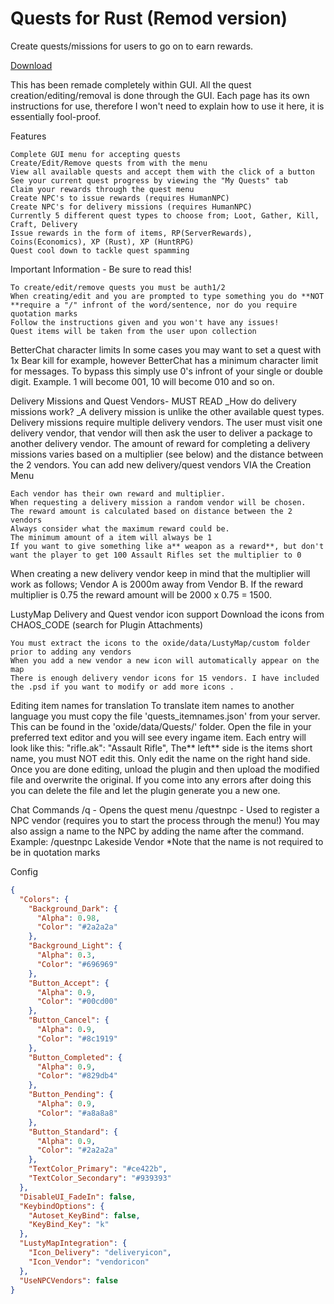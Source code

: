 # Quests for Rust (Remod version)

Create quests/missions for users to go on to earn rewards.

[Download](https://code.remod.org/Quests.cs)

This has been remade completely within GUI. All the quest creation/editing/removal is done through the GUI. Each page has its own instructions for use, therefore I won't need to explain how to use it here, it is essentially fool-proof.

Features

    Complete GUI menu for accepting quests
    Create/Edit/Remove quests from with the menu
    View all available quests and accept them with the click of a button
    See your current quest progress by viewing the "My Quests" tab
    Claim your rewards through the quest menu
    Create NPC's to issue rewards (requires HumanNPC)
    Create NPC's for delivery missions (requires HumanNPC)
    Currently 5 different quest types to choose from; Loot, Gather, Kill, Craft, Delivery
    Issue rewards in the form of items, RP(ServerRewards), Coins(Economics), XP (Rust), XP (HuntRPG)
    Quest cool down to tackle quest spamming

Important Information - Be sure to read this!

    To create/edit/remove quests you must be auth1/2
    When creating/edit and you are prompted to type something you do **NOT **require a "/" infront of the word/sentence, nor do you require quotation marks
    Follow the instructions given and you won't have any issues!
    Quest items will be taken from the user upon collection

BetterChat character limits
In some cases you may want to set a quest with 1x Bear kill for example, however BetterChat has a minimum character limit for messages. To bypass this simply use 0's infront of your single or double digit. Example. 1 will become 001, 10 will become 010 and so on.

Delivery Missions and Quest Vendors- MUST READ
_How do delivery missions work? _A delivery mission is unlike the other available quest types. Delivery missions require multiple delivery vendors. The user must visit one delivery vendor, that vendor will then ask the user to deliver a package to another delivery vendor. The amount of reward for completing a delivery missions varies based on a multiplier (see below) and the distance between the 2 vendors.
You can add new delivery/quest vendors VIA the Creation Menu

    Each vendor has their own reward and multiplier.
    When requesting a delivery mission a random vendor will be chosen.
    The reward amount is calculated based on distance between the 2 vendors
    Always consider what the maximum reward could be.
    The minimum amount of a item will always be 1
    If you want to give something like a** weapon as a reward**, but don't want the player to get 100 Assault Rifles set the multiplier to 0

When creating a new delivery vendor keep in mind that the multiplier will work as follows;
Vendor A is 2000m away from Vendor B. If the reward multiplier is 0.75 the reward amount will be 2000 x 0.75 = 1500.

LustyMap Delivery and Quest vendor icon support
Download the icons from CHAOS_CODE (search for Plugin Attachments)

    You must extract the icons to the oxide/data/LustyMap/custom folder prior to adding any vendors
    When you add a new vendor a new icon will automatically appear on the map
    There is enough delivery vendor icons for 15 vendors. I have included the .psd if you want to modify or add more icons .

Editing item names for translation
To translate item names to another language you must copy the file 'quests_itemnames.json' from your server. This can be found in the 'oxide/data/Quests/' folder.
Open the file in your preferred text editor and you will see every ingame item.
Each entry will look like this: "rifle.ak": "Assault Rifle",
The** left** side is the items short name, you must NOT edit this. Only edit the name on the right hand side.
Once you are done editing, unload the plugin and then upload the modified file and overwrite the original.
If you come into any errors after doing this you can delete the file and let the plugin generate you a new one.

Chat Commands
/q - Opens the quest menu
/questnpc - Used to register a NPC vendor (requires you to start the process through the menu!) You may also assign a name to the NPC by adding the name after the command.
Example: /questnpc Lakeside Vendor
*Note that the name is not required to be in quotation marks

Config

```json
{
  "Colors": {
    "Background_Dark": {
      "Alpha": 0.98,
      "Color": "#2a2a2a"
    },
    "Background_Light": {
      "Alpha": 0.3,
      "Color": "#696969"
    },
    "Button_Accept": {
      "Alpha": 0.9,
      "Color": "#00cd00"
    },
    "Button_Cancel": {
      "Alpha": 0.9,
      "Color": "#8c1919"
    },
    "Button_Completed": {
      "Alpha": 0.9,
      "Color": "#829db4"
    },
    "Button_Pending": {
      "Alpha": 0.9,
      "Color": "#a8a8a8"
    },
    "Button_Standard": {
      "Alpha": 0.9,
      "Color": "#2a2a2a"
    },
    "TextColor_Primary": "#ce422b",
    "TextColor_Secondary": "#939393"
  },
  "DisableUI_FadeIn": false,
  "KeybindOptions": {
    "Autoset_KeyBind": false,
    "KeyBind_Key": "k"
  },
  "LustyMapIntegration": {
    "Icon_Delivery": "deliveryicon",
    "Icon_Vendor": "vendoricon"
  },
  "UseNPCVendors": false
}
```
